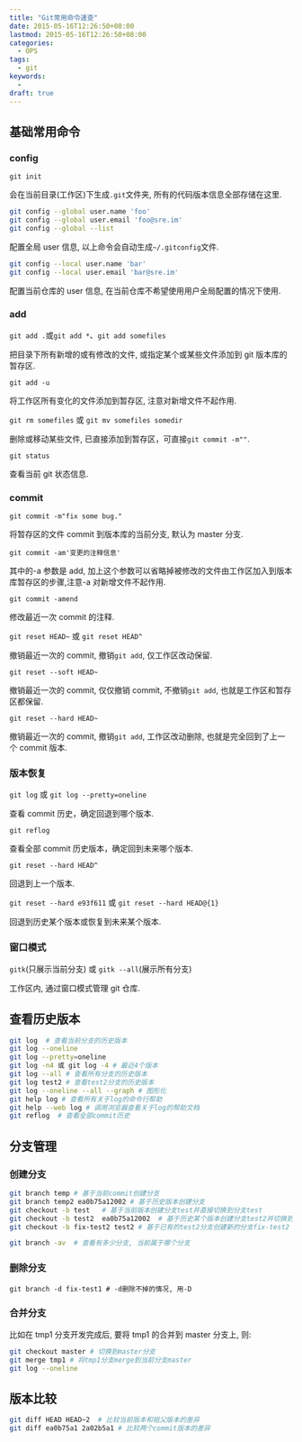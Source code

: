 ```yaml
---
title: "Git常用命令速查"
date: 2015-05-16T12:26:50+08:00
lastmod: 2015-05-16T12:26:50+08:00
categories:
  - OPS
tags:
  - git
keywords:
  -
draft: true
---
```


## 基础常用命令

### config

`git init`

会在当前目录(工作区)下生成`.git`文件夹, 所有的代码版本信息全部存储在这里.

```bash
git config --global user.name 'foo'
git config --global user.email 'foo@sre.im'
git config --global --list
```

配置全局 user 信息, 以上命令会自动生成`~/.gitconfig`文件.

```bash
git config --local user.name 'bar'
git config --local user.email 'bar@sre.im'
```

配置当前仓库的 user 信息, 在当前仓库不希望使用用户全局配置的情况下使用.

### add

`git add .`或`git add *`、`git add somefiles`

把目录下所有新增的或有修改的文件, 或指定某个或某些文件添加到 git 版本库的暂存区.

`git add -u`

将工作区所有变化的文件添加到暂存区, 注意对新增文件不起作用.

`git rm somefiles` 或 `git mv somefiles somedir`

删除或移动某些文件, 已直接添加到暂存区，可直接`git commit -m""`.

`git status`

查看当前 git 状态信息.

### commit

`git commit -m"fix some bug."`

将暂存区的文件 commit 到版本库的当前分支, 默认为 master 分支.

`git commit -am'变更的注释信息'`

其中的-a 参数是 add, 加上这个参数可以省略掉被修改的文件由工作区加入到版本库暂存区的步骤,注意-a 对新增文件不起作用.

`git commit -amend`

修改最近一次 commit 的注释.

`git reset HEAD~` 或 `git reset HEAD^`

撤销最近一次的 commit, 撤销`git add`, 仅工作区改动保留.

`git reset --soft HEAD~`

撤销最近一次的 commit, 仅仅撤销 commit, 不撤销`git add`,
也就是工作区和暂存区都保留.

`git reset --hard HEAD~`

撤销最近一次的 commit, 撤销`git add`, 工作区改动删除,
也就是完全回到了上一个 commit 版本.

### 版本恢复

`git log` 或 `git log --pretty=oneline`

查看 commit 历史，确定回退到哪个版本.

`git reflog`

查看全部 commit 历史版本，确定回到未来哪个版本.

`git reset --hard HEAD^`

回退到上一个版本.

`git reset --hard e93f611` 或 `git reset --hard HEAD@{1}`

回退到历史某个版本或恢复到未来某个版本.

### 窗口模式

`gitk`(只展示当前分支) 或 `gitk --all`(展示所有分支)

工作区内, 通过窗口模式管理 git 仓库.

## 查看历史版本

```bash
git log  # 查看当前分支的历史版本
git log --oneline
git log --pretty=oneline
git log -n4 或 git log -4 # 最近4个版本
git log --all # 查看所有分支的历史版本
git log test2 # 查看test2分支的历史版本
git log --oneline --all --graph # 图形化
git help log # 查看所有关于log的命令行帮助
git help --web log # 调用浏览器查看关于log的帮助文档
git reflog  # 查看全部commit历史
```

## 分支管理

### 创建分支

```bash
git branch temp # 基于当前commit创建分支
git branch temp2 ea0b75a12002 # 基于历史版本创建分支
git checkout -b test   # 基于当前版本创建分支test并直接切换到分支test
git checkout -b test2  ea0b75a12002  # 基于历史某个版本创建分支test2并切换到test2
git checkout -b fix-test2 test2 # 基于已有的test2分支创建新的分支fix-test2

git branch -av  # 查看有多少分支, 当前属于哪个分支
```

### 删除分支

`git branch -d fix-test1 # -d删除不掉的情况, 用-D`

### 合并分支

比如在 tmp1 分支开发完成后, 要将 tmp1 的合并到 master 分支上, 则:

```bash
git checkout master # 切换到master分支
git merge tmp1 # 将tmp1分支merge到当前分支master
git log --oneline
```

## 版本比较

```bash
git diff HEAD HEAD~2  # 比较当前版本和祖父版本的差异
git diff ea0b75a1 2a02b5a1 # 比较两个commit版本的差异
```
